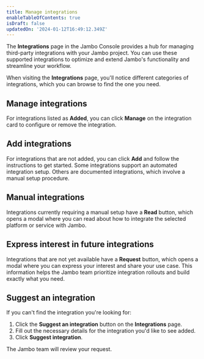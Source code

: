 ```yaml
---
title: Manage integrations
enableTableOfContents: true
isDraft: false
updatedOn: '2024-01-12T16:49:12.349Z'
---
```


The **Integrations** page in the Jambo Console provides a hub for managing third-party integrations with your Jambo project. You can use these supported integrations to optimize and extend Jambo's functionality and streamline your workflow.

When visiting the **Integrations** page, you'll notice different categories of integrations, which you can browse to find the one you need.

## Manage integrations

For integrations listed as **Added**, you can click **Manage** on the integration card to configure or remove the integration.

## Add integrations

For integrations that are not added, you can click **Add** and follow the instructions to get started. Some integrations support an automated integration setup. Others are documented integrations, which involve a manual setup procedure.

## Manual integrations

Integrations currently requiring a manual setup have a **Read** button, which opens a modal where you can read about how to integrate the selected platform or service with Jambo.

## Express interest in future integrations

Integrations that are not yet available have a **Request** button, which opens a modal where you can express your interest and share your use case. This information helps the Jambo team prioritize integration rollouts and build exactly what you need.

## Suggest an integration

If you can't find the integration you're looking for:

1. Click the **Suggest an integration** button on the **Integrations** page.
2. Fill out the necessary details for the integration you'd like to see added.
3. Click **Suggest integration**.

The Jambo team will review your request.
